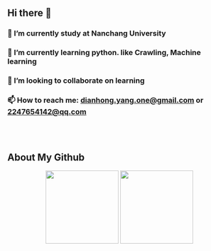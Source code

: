 

## Hi there 👋
### 🔭 I’m currently study at Nanchang University
### 🌱 I’m currently learning python. like Crawling, Machine learning
### 👯 I’m looking to collaborate on learning
### 📫 How to reach me: dianhong.yang.one@gmail.com or 2247654142@qq.com

<br />
<br />

## About My Github
<div align="center">
<img height='164' src="https://github-readme-stats-linzui520.vercel.app/api/top-langs/?username=Markydh&layout=compact&langs_count=6&theme=cobalt" />
<img height='164' src="https://github-readme-stats-linzui520.vercel.app/api?username=Markydh&show_icons=true&theme=cobalt" />
</div>


<!--
**Markydh/Markydh** is a ✨ _special_ ✨ repository because its `README.md` (this file) appears on your GitHub profile.

Here are some ideas to get you started:

- 🔭 I’m currently working on ...
- 🌱 I’m currently learning ...
- 👯 I’m looking to collaborate on ...
- 🤔 I’m looking for help with ...
- 💬 Ask me about ...
- 📫 How to reach me: ...
- 😄 Pronouns: ...
- ⚡ Fun fact: ...
-->
